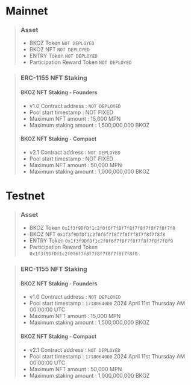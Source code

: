 # Mainnet
>### Asset
> * BKOZ Token `NOT DEPLOYED`
> * BKOZ NFT `NOT DEPLOYED`
> * ENTRY Token `NOT DEPLOYED`
> * Participation Reward Token `NOT DEPLOYED`

> ### ERC-1155 NFT Staking
> #### BKOZ NFT Staking - Founders
> * v1.0 Contract address : `NOT DEPLOYED`
> * Pool start timestamp : NOT FIXED
> * Maximum NFT amount : 15,000 MPN
> * Maximum staking amount : 1,500,000,000 BKOZ
> #### BKOZ NFT Staking - Compact
> * v2.1 Contract address : `NOT DEPLOYED`
> * Pool start timestamp : NOT FIXED
> * Maximum NFT amount : 50,000 MPN
> * Maximum staking amount : 1,000,000,000 BKOZ

# Testnet
>### Asset
> * BKOZ Token `0x1f3f9DfDf1c2f0f6f7f8f7f8f7f8f7f8f7f8f7f8`
> * BKOZ NFT `0x1f3f9DfDf1c2f0f6f7f8f7f8f7f8f7f8f7f8f8`
> * ENTRY Token `0x1f3f9DfDf1c2f0f6f7f8f7f8f7f8f7f8f7f8f9`
> * Participation Reward Token `0x1f3f9DfDf1c2f0f6f7f8f7f8f7f8f7f8f7f8f0`

> ### ERC-1155 NFT Staking
> #### BKOZ NFT Staking - Founders
> * v1.0 Contract address : `NOT DEPLOYED`
> * Pool start timestamp : `1718064000` 2024 April 11st Thursday AM 00:00:00 UTC
> * Maximum NFT amount : 15,000 MPN
> * Maximum staking amount : 1,500,000,000 BKOZ
> #### BKOZ NFT Staking - Compact
> * v2.1 Contract address : `NOT DEPLOYED`
> * Pool start timestamp : `1718064000` 2024 April 11st Thursday AM 00:00:00 UTC
> * Maximum NFT amount : 50,000 MPN
> * Maximum staking amount : 1,000,000,000 BKOZ